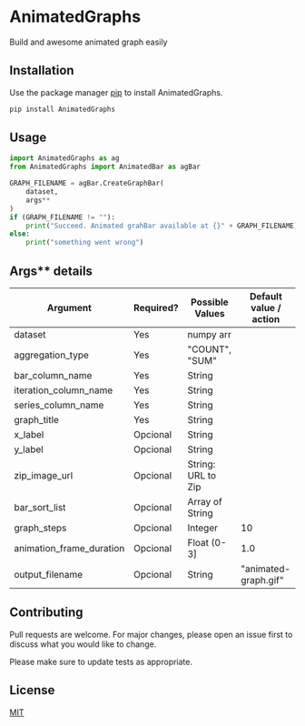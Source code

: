 # AnimatedGraphs

Build and awesome animated graph easily

## Installation

Use the package manager [pip](https://pip.pypa.io/en/stable/) to install AnimatedGraphs.

```bash
pip install AnimatedGraphs
```

## Usage

```python
import AnimatedGraphs as ag
from AnimatedGraphs import AnimatedBar as agBar

GRAPH_FILENAME = agBar.CreateGraphBar(
    dataset,
    args**
)
if (GRAPH_FILENAME != ""):
    print("Succeed. Animated grahBar available at {}" + GRAPH_FILENAME)
else:
    print("something went wrong")
```

## Args** details

| Argument                  | Required?     | Possible Values        | Default value / action |
| -------------             | ------------- | --------------         | -------------          |
| dataset                   |  Yes          |  numpy arr             |                        |
| aggregation_type          |  Yes          |  "COUNT", "SUM"        |                        |
| bar_column_name           |  Yes          |  String                |                        |
| iteration_column_name     |  Yes          |  String                |                        |
| series_column_name        |  Yes          |  String                |                        |
| graph_title               |  Yes          |  String                |                        |
| x_label                   |  Opcional     |  String                |                        |
| y_label                   |  Opcional     |  String                |                        |
| zip_image_url             |  Opcional     |  String: URL to Zip    | <No image>             |
| bar_sort_list             |  Opcional     |  Array of String       | <No sorting>           |
| graph_steps               |  Opcional     |  Integer               | 10                     |
| animation_frame_duration  |  Opcional     |  Float (0-3]           | 1.0                    |
| output_filename           |  Opcional     |  String                | "animated-graph.gif"   |

## Contributing
Pull requests are welcome. For major changes, please open an issue first to discuss what you would like to change.

Please make sure to update tests as appropriate.

## License
[MIT](https://choosealicense.com/licenses/mit/)